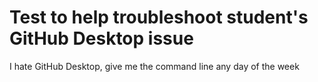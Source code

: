 # Test to help troubleshoot student's GitHub Desktop issue
I hate GitHub Desktop, give me the command line any day of the week